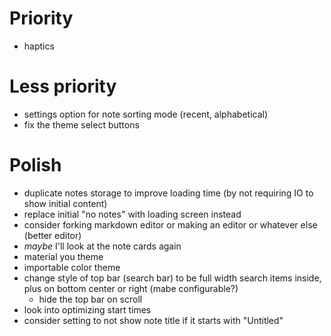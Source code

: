# Priority
- haptics


# Less priority
- settings option for note sorting mode (recent, alphabetical)
- fix the theme select buttons

# Polish
- duplicate notes storage to improve loading time (by not requiring IO to show initial content)
- replace initial "no notes" with loading screen instead
- consider forking markdown editor or making an editor or whatever else (better editor)
- *maybe* I'll look at the note cards again
- material you theme
- importable color theme
- change style of top bar (search bar) to be full width search items inside, plus on bottom center or right (mabe configurable?)
    - hide the top bar on scroll
- look into optimizing start times
- consider setting to not show note title if it starts with "Untitled"
